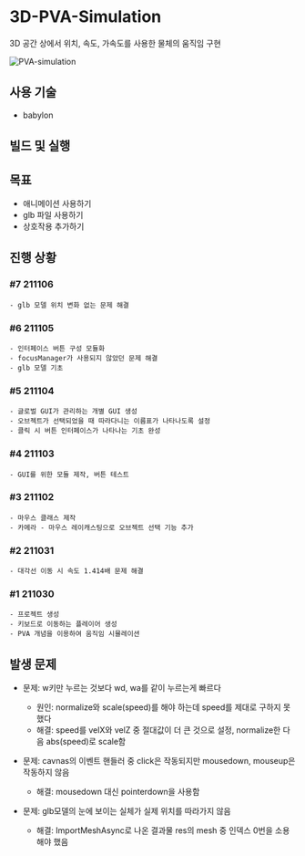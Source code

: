 # 3D-PVA-Simulation
3D 공간 상에서 위치, 속도, 가속도를 사용한 물체의 움직임 구현

![PVA-simulation](https://user-images.githubusercontent.com/44242823/139566023-2b6199bf-e587-4f98-8397-701b3ec66086.png)

## 사용 기술
- babylon

## 빌드 및 실행

## 목표
- 애니메이션 사용하기
- glb 파일 사용하기
- 상호작용 추가하기

## 진행 상황
### #7 211106
	- glb 모델 위치 변화 없는 문제 해결
### #6 211105
	- 인터페이스 버튼 구성 모듈화
	- focusManager가 사용되지 않았던 문제 해결
	- glb 모델 기초
### #5 211104
	- 글로벌 GUI가 관리하는 개별 GUI 생성
	- 오브젝트가 선택되었을 때 따라다니는 이름표가 나타나도록 설정
	- 클릭 시 버튼 인터페이스가 나타나는 기초 완성 
### #4 211103
	- GUI를 위한 모듈 제작, 버튼 테스트
### #3 211102
	- 마우스 클래스 제작
	- 카메라 - 마우스 레이캐스팅으로 오브젝트 선택 기능 추가
### #2 211031
	- 대각선 이동 시 속도 1.414배 문제 해결
### #1 211030
	- 프로젝트 생성
	- 키보드로 이동하는 플레이어 생성
	- PVA 개념을 이용하여 움직임 시뮬레이션

## 발생 문제
- 문제: w키만 누르는 것보다 wd, wa를 같이 누르는게 빠르다
	- 원인: normalize와 scale(speed)를 해야 하는데 speed를 제대로 구하지 못했다
	- 해결: speed를 velX와 velZ 중 절대값이 더 큰 것으로 설정, normalize한 다음 abs(speed)로 scale함

- 문제: cavnas의 이벤트 핸들러 중 click은 작동되지만 mousedown, mouseup은 작동하지 않음
	- 해결: mousedown 대신 pointerdown을 사용함 

- 문제: glb모델의 눈에 보이는 실체가 실제 위치를 따라가지 않음
	- 해결: ImportMeshAsync로 나온 결과물 res의 mesh 중 인덱스 0번을 소용해야 했음